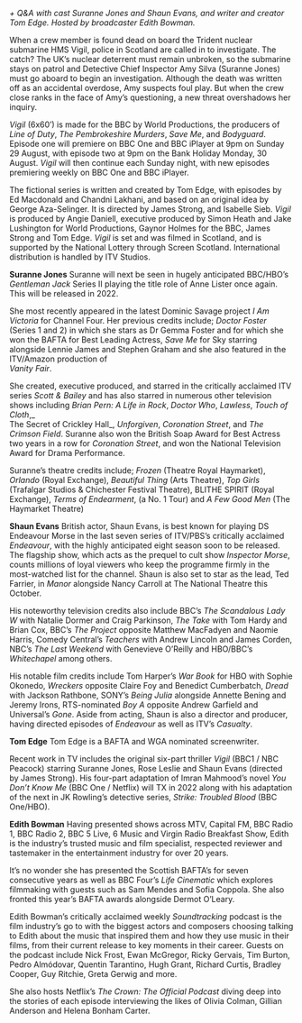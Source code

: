 
_+ Q&A with cast Suranne Jones and Shaun Evans, and writer and creator Tom Edge. Hosted by broadcaster Edith Bowman._

When a crew member is found dead on board the Trident nuclear submarine HMS Vigil, police in Scotland are called in to investigate. The catch? The UK’s nuclear deterrent must remain unbroken, so the submarine stays on patrol and Detective Chief Inspector Amy Silva (Suranne Jones) must go aboard to begin an investigation. Although the death was written off as an accidental overdose, Amy suspects foul play. But when the crew close ranks in the face of Amy’s questioning, a new threat overshadows her inquiry.

_Vigil_ (6x60’) is made for the BBC by World Productions, the producers of _Line of Duty_, _The Pembrokeshire Murders_, _Save Me_, and _Bodyguard_. Episode one will premiere on BBC One and BBC iPlayer at 9pm on Sunday 29 August, with episode two at 9pm on the Bank Holiday Monday, 30 August. _Vigil_ will then continue each Sunday night, with new episodes premiering weekly on BBC One and BBC iPlayer.

The fictional series is written and created by Tom Edge, with episodes by Ed Macdonald and Chandni Lakhani, and based on an original idea by George Aza-Selinger. It is directed by James Strong, and Isabelle Sieb. _Vigil_ is produced by Angie Daniell, executive produced by Simon Heath and Jake Lushington for World Productions, Gaynor Holmes for the BBC, James Strong and Tom Edge. _Vigil_ is set and was filmed in Scotland, and is supported by the National Lottery through Screen Scotland. International distribution is handled by ITV Studios.

**Suranne Jones**
Suranne will next be seen in hugely anticipated BBC/HBO’s _Gentleman Jack_ Series II playing the title role of Anne Lister once again. This will be released in 2022.

She most recently appeared in the latest Dominic Savage project _I Am Victoria_ for Channel Four. Her previous credits include; _Doctor Foster_ (Series 1 and 2) in which she stars as Dr Gemma Foster and for which she won the BAFTA for Best Leading Actress, _Save Me_ for Sky starring alongside Lennie James and Stephen Graham and she also featured in the ITV/Amazon production of  
_Vanity Fair_.

She created, executive produced, and starred in the critically acclaimed ITV series _Scott & Bailey_ and has also starred in numerous other television shows including _Brian Pern: A Life in Rock_, _Doctor Who_, _Lawless_, _Touch of Cloth_,_  
The Secret of Crickley Hall_, _Unforgiven_, _Coronation Street_, and _The Crimson Field_. Suranne also won the British Soap Award for Best Actress two years in a row for _Coronation Street_, and won the National Television Award for Drama Performance.

Suranne’s theatre credits include; _Frozen_ (Theatre Royal Haymarket), _Orlando_ (Royal Exchange), _Beautiful Thing_ (Arts Theatre), _Top Girls_ (Trafalgar Studios & Chichester Festival Theatre), BLITHE SPIRIT (Royal Exchange), _Terms of Endearment_, (a No. 1 Tour) and _A Few Good Men_ (The Haymarket Theatre)

**Shaun Evans**
British actor, Shaun Evans, is best known for playing DS Endeavour Morse in the last seven series of ITV/PBS’s critically acclaimed _Endeavour_, with the highly anticipated eight season soon to be released. The flagship show, which acts as the prequel to cult show _Inspector Morse_, counts millions of loyal viewers who keep the programme firmly in the most-watched list for the channel. Shaun is also set to star as the lead, Ted Farrier, in _Manor_ alongside Nancy Carroll at The National Theatre this October.

His noteworthy television credits also include BBC’s _The Scandalous Lady W_ with Natalie Dormer and Craig Parkinson, _The Take_ with Tom Hardy and Brian Cox, BBC’s _The Project_ opposite Matthew MacFadyen and Naomie Harris, Comedy Central’s _Teachers_ with Andrew Lincoln and James Corden, NBC’s _The Last Weekend_ with Genevieve O’Reilly and HBO/BBC’s _Whitechapel_ among others.

His notable film credits include Tom Harper’s _War Book_ for HBO with Sophie Okonedo, _Wreckers_ opposite Claire Foy and Benedict Cumberbatch, _Dread_ with Jackson Rathbone, SONY’s _Being Julia_ alongside Annette Bening and Jeremy Irons, RTS-nominated _Boy A_ opposite Andrew Garfield and Universal’s _Gone_. Aside from acting, Shaun is also a director and producer, having directed episodes of _Endeavour_ as well as ITV’s _Casualty_.

**Tom Edge**
Tom Edge is a BAFTA and WGA nominated screenwriter.

Recent work in TV includes the original six-part thriller _Vigil_  (BBC1 / NBC Peacock) starring Suranne Jones, Rose Leslie and Shaun Evans (directed by James Strong). His four-part adaptation of Imran Mahmood’s novel _You Don’t Know Me_  (BBC One / Netflix) will TX in 2022 along with his adaptation of the next in JK Rowling’s detective series, _Strike: Troubled Blood_  (BBC One/HBO).

**Edith Bowman**
Having presented shows across MTV, Capital FM, BBC Radio 1, BBC Radio 2, BBC 5 Live, 6 Music and Virgin Radio Breakfast Show, Edith is the industry’s trusted music and film specialist, respected reviewer and tastemaker in the entertainment industry for over 20 years.

It’s no wonder she has presented the Scottish BAFTA’s for seven consecutive years as well as BBC Four’s _Life Cinematic_ which explores filmmaking with guests such as Sam Mendes and Sofia Coppola. She also fronted this year’s BAFTA awards alongside Dermot O’Leary.

Edith Bowman’s critically acclaimed weekly _Soundtracking_ podcast is the film industry’s go to with the biggest actors and composers choosing talking to Edith about the music that inspired them and how they use music in their films, from their current release to key moments in their career. Guests on the podcast include Nick Frost, Ewan McGregor, Ricky Gervais, Tim Burton, Pedro Almódovar, Quentin Tarantino, Hugh Grant, Richard Curtis, Bradley Cooper, Guy Ritchie, Greta Gerwig and more.

She also hosts Netflix’s _The Crown: The Official Podcast_ diving deep into the stories of each episode interviewing the likes of Olivia Colman, Gillian Anderson and Helena Bonham Carter.


<!--stackedit_data:
eyJoaXN0b3J5IjpbMTcxNDc5OTI1MV19
-->